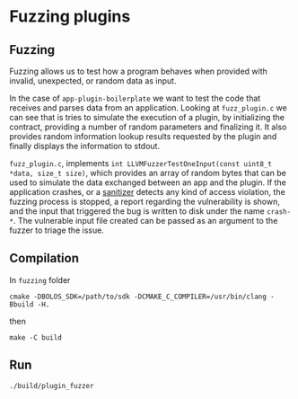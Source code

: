 # Fuzzing plugins

## Fuzzing

Fuzzing allows us to test how a program behaves when provided with invalid, unexpected, or random data as input.

In the case of `app-plugin-boilerplate` we want to test the code that receives and parses data from an application. Looking at `fuzz_plugin.c` we can see that is tries to simulate the execution of a plugin, by initializing the contract, providing a number of random parameters and finalizing it. It also provides random information lookup results requested by the plugin and finally displays the information to stdout.

`fuzz_plugin.c`, implements `int LLVMFuzzerTestOneInput(const uint8_t *data, size_t size)`, which provides an array of random bytes that can be used to simulate the data exchanged between an app and the plugin. If the application crashes, or a [sanitizer](https://github.com/google/sanitizers) detects any kind of access violation, the fuzzing process is stopped, a report regarding the vulnerability is shown, and the input that triggered the bug is written to disk under the name `crash-*`. The vulnerable input file created can be passed as an argument to the fuzzer to triage the issue.


## Compilation

In `fuzzing` folder

```
cmake -DBOLOS_SDK=/path/to/sdk -DCMAKE_C_COMPILER=/usr/bin/clang -Bbuild -H.
```

then

```
make -C build
```

## Run

```
./build/plugin_fuzzer
```